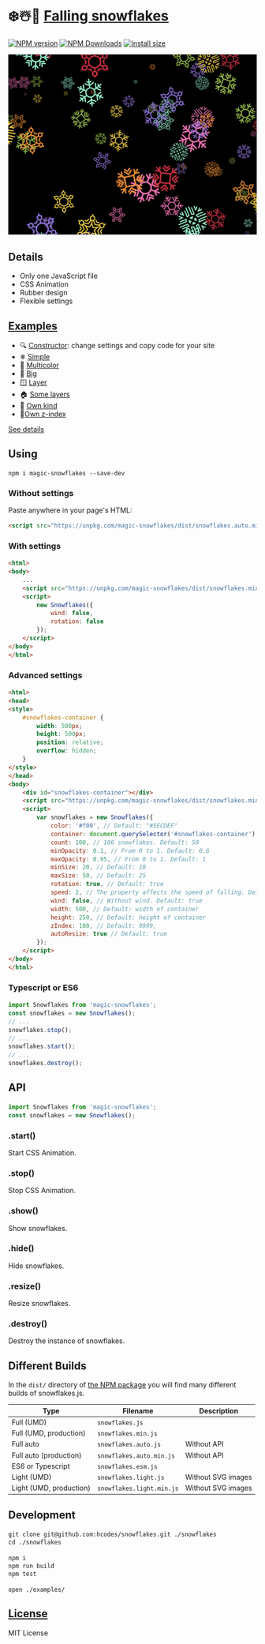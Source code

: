❄️☃️🎄 [Falling snowflakes](https://hcodes.github.io/demo-snowflakes/)
==================
[![NPM version](https://img.shields.io/npm/v/magic-snowflakes.svg)](https://www.npmjs.com/package/magic-snowflakes)
[![NPM Downloads](https://img.shields.io/npm/dm/magic-snowflakes.svg?style=flat)](https://www.npmjs.org/package/magic-snowflakes)
[![install size](https://packagephobia.com/badge?p=magic-snowflakes)](https://packagephobia.com/result?p=magic-snowflakes)

<img width="600" src="./img/flakes.png" />

## Details
- Only one JavaScript file
- CSS Animation
- Rubber design
- Flexible settings

## [Examples](https://hcodes.github.io/demo-snowflakes/)
- 🔍 [Constructor](https://hcodes.github.io/snowflakes/examples/constructor): change settings and copy code for your site
- ❄ [Simple](https://hcodes.github.io/snowflakes/examples/simple.html)
- 🎨 [Multicolor](https://hcodes.github.io/snowflakes/examples/multicolor.html)
- 🐘 [Big](https://hcodes.github.io/snowflakes/examples/big.html)
- 🪟 [Layer](https://hcodes.github.io/snowflakes/examples/layer.html)
- 🏠 [Some layers](https://hcodes.github.io/snowflakes/examples/some_layers.html)
- 💛 [Own kind](https://hcodes.github.io/snowflakes/examples/balls.html)
- 🗻[Own z-index](https://hcodes.github.io/snowflakes/examples/z-index.html)

[See details](https://github.com/hcodes/snowflakes/tree/master/examples)

## Using

```
npm i magic-snowflakes --save-dev
```

### Without settings
Paste anywhere in your page's HTML:
```html
<script src="https://unpkg.com/magic-snowflakes/dist/snowflakes.auto.min.js"></script>
```

### With settings
```html
<html>
<body>
    ...
    <script src="https://unpkg.com/magic-snowflakes/dist/snowflakes.min.js"></script>
    <script>
        new Snowflakes({
            wind: false,
            rotation: false
        });
    </script>
</body>
</html>
```

### Advanced settings
```html
<html>
<head>
<style>
    #snowflakes-container {
        width: 500px;
        height: 500px;
        position: relative;
        overflow: hidden;
    }
</style>
</head>
<body>
    <div id="snowflakes-container"></div>
    <script src="https://unpkg.com/magic-snowflakes/dist/snowflakes.min.js"></script>
    <script>
        var snowflakes = new Snowflakes({
            color: '#f00', // Default: "#5ECDEF"
            container: document.querySelector('#snowflakes-container'), // Default: document.body
            count: 100, // 100 snowflakes. Default: 50
            minOpacity: 0.1, // From 0 to 1. Default: 0.6
            maxOpacity: 0.95, // From 0 to 1. Default: 1
            minSize: 20, // Default: 10
            maxSize: 50, // Default: 25
            rotation: true, // Default: true
            speed: 2, // The property affects the speed of falling. Default: 1
            wind: false, // Without wind. Default: true
            width: 500, // Default: width of container
            height: 250, // Default: height of container
            zIndex: 100, // Default: 9999,
            autoResize: true // Default: true
        });
    </script>
</body>
</html>
```

### Typescript or ES6
```js
import Snowflakes from 'magic-snowflakes';
const snowflakes = new Snowflakes();
// ...
snowflakes.stop();
// ...
snowflakes.start();
// ...
snowflakes.destroy();
```

## API

```js
import Snowflakes from 'magic-snowflakes';
const snowflakes = new Snowflakes();
```

### .start()
Start CSS Animation.

### .stop()
Stop CSS Animation.

### .show()
Show snowflakes.

### .hide()
Hide snowflakes.

### .resize()
Resize snowflakes.

### .destroy()
Destroy the instance of snowflakes.

## Different Builds
In the `dist/` directory of [the NPM package](https://unpkg.com/magic-snowflakes/dist/) you will find many different builds of snowflakes.js.

|Type                   |Filename                 |Description         |
|-----------------------|-------------------------|--------------------|
|Full (UMD)             |`snowflakes.js`          |                    |
|Full (UMD, production) |`snowflakes.min.js`      |                    |
|Full auto              |`snowflakes.auto.js`     | Without API        |
|Full auto (production) |`snowflakes.auto.min.js` | Without API        |
|ES6 or Typescript      |`snowflakes.esm.js`      |                    |
|Light (UMD)            |`snowflakes.light.js`    | Without SVG images |
|Light (UMD, production)|`snowflakes.light.min.js`| Without SVG images |


## Development
```
git clone git@github.com:hcodes/snowflakes.git ./snowflakes
cd ./snowflakes

npm i
npm run build
npm test

open ./examples/
```

## [License](LICENSE)
MIT License
